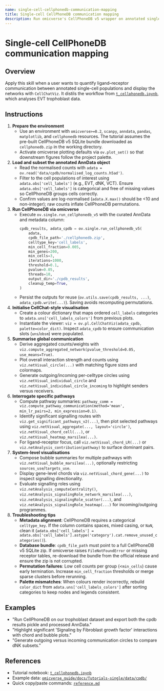 ```yaml
---
name: single-cell-cellphonedb-communication-mapping
title: Single-cell CellPhoneDB communication mapping
description: Run omicverse's CellPhoneDB v5 wrapper on annotated single-cell data to infer ligand-receptor networks and produce CellChat-style visualisations.
---
```


# Single-cell CellPhoneDB communication mapping

## Overview
Apply this skill when a user wants to quantify ligand–receptor communication between annotated single-cell populations and display the networks with `CellChatViz`. It distils the workflow from [`t_cellphonedb.ipynb`](../../omicverse_guide/docs/Tutorials-single/t_cellphonedb.ipynb), which analyses EVT trophoblast data.

## Instructions
1. **Prepare the environment**
   - Use an environment with `omicverse>=0.2`, `scanpy`, `anndata`, `pandas`, `matplotlib`, and `cellphonedb` resources. The tutorial assumes the pre-built CellPhoneDB v5 SQLite bundle downloaded as `cellphonedb.zip` in the working directory.
   - Activate omicverse plotting defaults via `ov.plot_set()` so that downstream figures follow the project palette.
2. **Load and subset the annotated AnnData object**
   - Read the normalised counts with `adata = ov.read('data/cpdb/normalised_log_counts.h5ad')`.
   - Filter to the cell populations of interest using `adata.obs['cell_labels']` (e.g., EVT, dNK, VCT). Ensure `adata.obs['cell_labels']` is categorical and free of missing values so CellPhoneDB groups cells correctly.
   - Confirm values are log-normalised (`adata.X.max()` should be <10 and non-integer); raw counts inflate CellPhoneDB permutations.
3. **Run CellPhoneDB via omicverse**
   - Execute `ov.single.run_cellphonedb_v5` with the curated AnnData and metadata column:
     ```python
     cpdb_results, adata_cpdb = ov.single.run_cellphonedb_v5(
         adata,
         cpdb_file_path='./cellphonedb.zip',
         celltype_key='cell_labels',
         min_cell_fraction=0.005,
         min_genes=200,
         min_cells=3,
         iterations=1000,
         threshold=0.1,
         pvalue=0.05,
         threads=10,
         output_dir='./cpdb_results',
         cleanup_temp=True,
     )
     ```
   - Persist the outputs for reuse (`ov.utils.save(cpdb_results, ...)`, `adata_cpdb.write(...)`). Saving avoids recomputing permutations.
4. **Initialise CellChat-style visualisation**
   - Create a colour dictionary that maps ordered `cell_labels` categories to `adata.uns['cell_labels_colors']` from previous plots.
   - Instantiate the viewer: `viz = ov.pl.CellChatViz(adata_cpdb, palette=color_dict)`. Inspect `adata_cpdb` to ensure communication slots (`uns`/`obsm`) were populated.
5. **Summarise global communication**
   - Derive aggregated counts/weights with `viz.compute_aggregated_network(pvalue_threshold=0.05, use_means=True)`.
   - Plot overall interaction strength and counts using `viz.netVisual_circle(...)` with matching figure sizes and colormaps.
   - Generate outgoing/incoming per-celltype circles using `viz.netVisual_individual_circle` and `viz.netVisual_individual_circle_incoming` to highlight senders versus receivers.
6. **Interrogate specific pathways**
   - Compute pathway summaries: `pathway_comm = viz.compute_pathway_communication(method='mean', min_lr_pairs=2, min_expression=0.1)`.
   - Identify significant signalling routes with `viz.get_significant_pathways_v2(...)`, then plot selected pathways using `viz.netVisual_aggregate(..., layout='circle')`, `viz.netVisual_chord_cell(...)`, or `viz.netVisual_heatmap_marsilea(...)`.
   - For ligand–receptor focus, call `viz.netVisual_chord_LR(...)` or `viz.netAnalysis_contribution(pathway)` to surface dominant pairs.
7. **System-level visualisations**
   - Compose bubble summaries for multiple pathways with `viz.netVisual_bubble_marsilea(...)`, optionally restricting `sources_use`/`targets_use`.
   - Display gene-level chords via `viz.netVisual_chord_gene(...)` to inspect signalling directionality.
   - Evaluate signalling roles using `viz.netAnalysis_computeCentrality()`, `viz.netAnalysis_signalingRole_network_marsilea(...)`, `viz.netAnalysis_signalingRole_scatter(...)`, and `viz.netAnalysis_signalingRole_heatmap(...)` for incoming/outgoing programmes.
8. **Troubleshooting tips**
   - **Metadata alignment**: CellPhoneDB requires a categorical `celltype_key`. If the column contains spaces, mixed casing, or `NaN`, clean it (`adata.obs['cell_labels'] = adata.obs['cell_labels'].astype('category').cat.remove_unused_categories()`).
   - **Database bundle**: `cpdb_file_path` must point to a full CellPhoneDB v5 SQLite zip. If omicverse raises `FileNotFoundError` or missing receptor tables, re-download the bundle from the official release and ensure the zip is not corrupted.
   - **Permutation failures**: Low cell counts per group (<`min_cells`) cause early termination. Increase `min_cell_fraction` thresholds or merge sparse clusters before rerunning.
   - **Palette mismatches**: When colours render incorrectly, rebuild `color_dict` from `adata.uns['cell_labels_colors']` after sorting categories to keep nodes and legends consistent.

## Examples
- "Run CellPhoneDB on our trophoblast dataset and export both the cpdb results pickle and processed AnnData."
- "Highlight significant 'Signaling by Fibroblast growth factor' interactions with chord and bubble plots."
- "Generate outgoing versus incoming communication circles to compare dNK subsets."

## References
- Tutorial notebook: [`t_cellphonedb.ipynb`](../../omicverse_guide/docs/Tutorials-single/t_cellphonedb.ipynb)
- Example data: [`omicverse_guide/docs/Tutorials-single/data/cpdb/`](../../omicverse_guide/docs/Tutorials-single/data/cpdb/)
- Quick copy/paste commands: [`reference.md`](reference.md)
